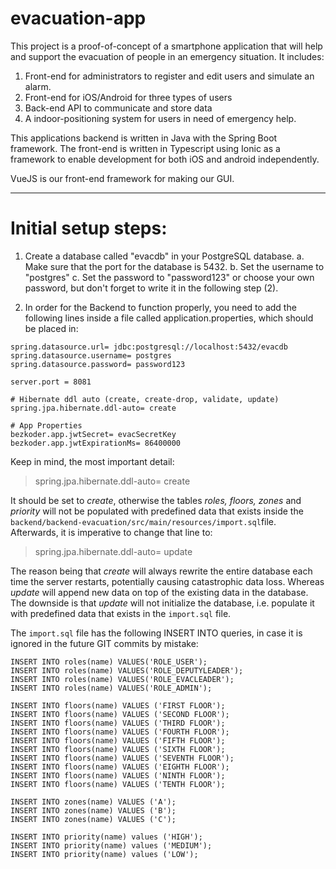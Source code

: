 # evacuation-app

This project is a proof-of-concept of a smartphone application that will help and support the evacuation of people in an emergency situation.
It includes:
1. Front-end for administrators to register and edit users and simulate an alarm.
2. Front-end for iOS/Android for three types of users
3. Back-end API to communicate and store data
4. A indoor-positioning system for users in need of emergency help. 

This applications backend is written in Java with the Spring Boot framework.
The front-end is written in Typescript using Ionic as a framework to enable development
for both iOS and android independently. 

VueJS is our front-end framework for making our GUI. 

---

# Initial setup steps:

1. Create a database called "evacdb" in your PostgreSQL database.
   a. Make sure that the port for the database is 5432.
   b. Set the username to "postgres"
   c. Set the password to "password123" or choose your own password, but don't forget to write it in the following step (2).

2. In order for the Backend to function properly, you need to add the following lines inside a file called application.properties, which should be placed in:

```
spring.datasource.url= jdbc:postgresql://localhost:5432/evacdb
spring.datasource.username= postgres
spring.datasource.password= password123

server.port = 8081

# Hibernate ddl auto (create, create-drop, validate, update)
spring.jpa.hibernate.ddl-auto= create

# App Properties
bezkoder.app.jwtSecret= evacSecretKey
bezkoder.app.jwtExpirationMs= 86400000
```

Keep in mind, the most important detail:

>spring.jpa.hibernate.ddl-auto= create

It should be set to *create*, otherwise the tables *roles, floors, zones* and *priority* will not be populated with predefined data that exists inside the `backend/backend-evacuation/src/main/resources/import.sql`file. Afterwards, it is imperative to change that line to:
>spring.jpa.hibernate.ddl-auto= update

The reason being that *create* will always rewrite the entire database each time the server restarts, potentially causing catastrophic data loss. Whereas *update* will append new data on top of the existing data in the database. The downside is that *update* will not initialize the database, i.e. populate it with predefined data that exists in the `import.sql` file.

The `import.sql` file has the following INSERT INTO queries, in case it is ignored in the future GIT commits by mistake:
```
INSERT INTO roles(name) VALUES('ROLE_USER');
INSERT INTO roles(name) VALUES('ROLE_DEPUTYLEADER');
INSERT INTO roles(name) VALUES('ROLE_EVACLEADER');
INSERT INTO roles(name) VALUES('ROLE_ADMIN');

INSERT INTO floors(name) VALUES ('FIRST FLOOR');
INSERT INTO floors(name) VALUES ('SECOND FLOOR');
INSERT INTO floors(name) VALUES ('THIRD FLOOR');
INSERT INTO floors(name) VALUES ('FOURTH FLOOR');
INSERT INTO floors(name) VALUES ('FIFTH FLOOR');
INSERT INTO floors(name) VALUES ('SIXTH FLOOR');
INSERT INTO floors(name) VALUES ('SEVENTH FLOOR');
INSERT INTO floors(name) VALUES ('EIGHTH FLOOR');
INSERT INTO floors(name) VALUES ('NINTH FLOOR');
INSERT INTO floors(name) VALUES ('TENTH FLOOR');

INSERT INTO zones(name) VALUES ('A');
INSERT INTO zones(name) VALUES ('B');
INSERT INTO zones(name) VALUES ('C');

INSERT INTO priority(name) values ('HIGH');
INSERT INTO priority(name) values ('MEDIUM');
INSERT INTO priority(name) values ('LOW');
```

